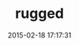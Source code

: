 ---
layout: post
title:  "rugged"
repo:   "libgit2/rugged"
date:   2015-02-18 17:17:31
gemurl: https://github.com/libgit2/rugged
---